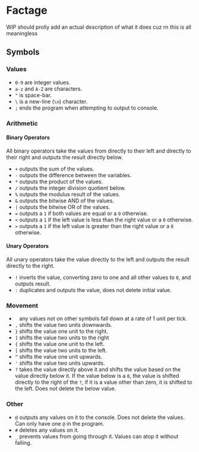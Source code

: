# Factage
WIP
should prolly add an actual description of what it does cuz rn this is all meaningless
## Symbols
### Values
- `0-9` are integer values.
- `a-z` and `A-Z` are characters.
- `"` is space-bar.
- `\` is a new-line (`\n`) character.
- `;` ends the program when attempting to output to console.
### Arithmetic
#### Binary Operators
All binary operators take the values from directly to their left and directly to their right and outputs the result directly below.
- `+` outputs the sum of the values.
- `-` outputs the difference between the variables.
- `*` outputs the product of the values.
- `/` outputs the integer division quotient below.
- `%` outputs the modulus result of the values.
- `&` outputs the bitwise AND of the values.
- `|` outputs the bitwise OR of the values.
- `=` outputs a `1` if both values are equal or a `0` otherwise.
- `<` outputs a `1` if the left value is less than the right value or a `0` otherwise.
- `>` outputs a `1` if the left value is greater than the right value or a `0` otherwise.
#### Unary Operators
All unary operators take the value directly to the left and outputs the result directly to the right.
- `!` inverts the value, converting zero to one and all other values to `0`, and outputs result.
- `:` duplicates and outputs the value, does not delete initial value.
### Movement
- ` ` any values not on other symbols fall down at a rate of 1 unit per tick.
- `,` shifts the value two units downwards.
- `}` shifts the value one unit to the right.
- `]` shifts the value two units to the right
- `{` shifts the value one unit to the left.
- `[` shifts the value two units to the left.
- `^` shifts the value one unit upwards.
- `'` shifts the value two units upwards.
- `?` takes the value directly above it and shifts the value based on the value directly below it. If the value below is a `0`, the value is shifted directly to the right of the `?`, if it is a value other than zero, it is shifted to the left. Does not delete the below value.
### Other
- `@` outputs any values on it to the console. Does not delete the values. Can only have one `@` in the program.
- `#` deletes any values on it.
- `_` prevents values from going through it. Values can atop it without falling.
